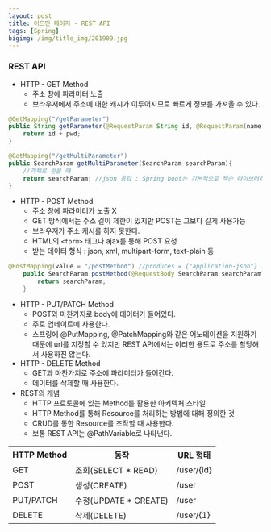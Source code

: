 ```yaml
---
layout: post
title: 어드민 페이지 - REST API
tags: [Spring]
bigimg: /img/title_img/201909.jpg
---
```


### REST API
* HTTP - GET Method
    * 주소 창에 파라미터 노출
    * 브라우저에서 주소에 대한 캐시가 이루어지므로 빠르게 정보를 가져올 수 있다.

```java
@GetMapping("/getParameter")
public String getParameter(@RequestParam String id, @RequestParam(name = "password") String pwd){ //query string으로 받을 때
    return id + pwd;
}
```
```java
@GetMapping("/getMultiParameter")
public SearchParam getMultiParameter(SearchParam searchParam){ 
    //객체로 받을 때
    return searchParam; //json 응답 : Spring boot는 기본적으로 잭슨 라이브러리 내장
}
```

* HTTP - POST Method
    * 주소 창에 파라미터가 노출 X
    * GET 방식에서는 주소 길이 제한이 있지만 POST는 그보다 길게 사용가능
    * 브라우저가 주소 캐시를 하지 못한다.
    * HTML의 `<form>` 태그나 ajax를 통해 POST 요청
    * 받는 데이터 형식 : json, xml, multipart-form, text-plain 등
        
```java
@PostMapping(value = "/postMethod") //produces = {"application-json"} : json 외에 받을 데이터 형식을 지정
    public SearchParam postMethod(@RequestBody SearchParam searchParam){ // http post body => data
        return searchParam;
    }
```

* HTTP - PUT/PATCH Method
    * POST와 마찬가지로 body에 데이터가 들어있다.
    * 주로 업데이트에 사용한다.
    * 스프링에 @PutMapping, @PatchMapping와 같은 어노테이션을 지원하기 때문에 url를 지정할 수 있지만 REST API에서는 이러한 용도로 주소를 할당해서 사용하진 않는다.
* HTTP - DELETE Method
    * GET과 마찬가지로 주소에 파라미터가 들어간다.
    * 데이터를 삭제할 때 사용한다.
* REST의 개념
    * HTTP 프로토콜에 있는 Method를 활용한 아키텍처 스타일
    * HTTP Method를 통해 Resource를 처리하는 방법에 대해 정의한 것
    * CRUD를 통한 Resource를 조작할 때 사용한다.
    * 보통 REST API는 @PathVariable로 나타낸다.

<table>
    <tr>
        <th>HTTP Method</th>
        <th>동작</th>
        <th>URL 형태</th>
    </tr>
    <tr>
        <td>GET</td>
        <td>조회(SELECT * READ)</td>
        <td>/user/{id}</td>
    </tr>
    <tr>
        <td>POST</td>
        <td>생성(CREATE)</td>
        <td>/user</td>
    </tr>
    <tr>
        <td>PUT/PATCH</td>
        <td>수정(UPDATE * CREATE)</td>
        <td>/user</td>
    </tr>
    <tr>
        <td>DELETE</td>
        <td>삭제(DELETE)</td>
        <td>/user/{1}</td>
    </tr>
</table>